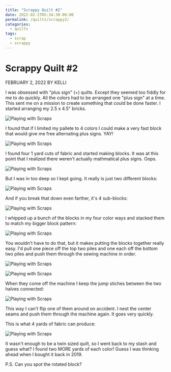 ```yaml
---
title: "Scrappy Quilt #2"
date: 2022-02-2T05:34:30-06:00
permalink: /quilts/scrappy2/
categories:
  - quilts
tags:
  - scrap
  - scrappy
---
```

# Scrappy Quilt #2
FEBRUARY 2, 2022 BY KELLI

I was obsessed with "plus sign" (+) quilts. Except they seemed too fiddly for me to do quickly. All the colors had to be arranged one "plus sign" at a time. This sent me on a mission to create something that could be done faster. I started arranging my 2.5 x 4.5" bricks.

![Playing with Scraps](assets/scrap2-1.jpg)

I found that if I limited my pallete to 4 colors I could make a very fast block that would give me free alternating plus signs. YAY! 

![Playing with Scraps](assets/scrap2-2.jpg)

I found four 1 yard cuts of fabric and started making blocks. It was at this point that I realized there weren't actually mathmatical plus signs. Oops. 

![Playing with Scraps](assets/scrap2-3.jpg)

But I was in too deep so I kept going. It really is just two different blocks:

![Playing with Scraps](assets/scrap2-4.jpg)

And if you break that down even farther, it's 4 sub-blocks:

![Playing with Scraps](assets/scrap2-5.jpg)

I whipped up a bunch of the blocks in my four color ways and stacked them to match my bigger block pattern:

![Playing with Scraps](assets/scrap2-6.jpg)

You wouldn't have to do that, but it makes putting the blocks together really easy. I'd pull one piece off the top two piles and one each off the bottom two piles and push them through the sewing machine in order. 

![Playing with Scraps](assets/scrap2-7.jpg)

![Playing with Scraps](assets/scrap2-9.jpg)

When they come off the machine I keep the jump stiches between the two halves connected:

![Playing with Scraps](assets/scrap2-8.jpg)

This way I can't flip one of them around on accident. I nest the center seams and push them through the machine again. It goes very quickly. 

This is what 4 yards of fabric can produce:

![Playing with Scraps](assets/scrap2-11.jpg)

It wasn't enough to be a twin sized quilt, so I went back to my stash and guess what? I found two MORE yards of each color! Guess I was thinking ahead when I bought it back in 2019. 

P.S. Can you spot the rotated block? 
